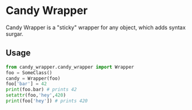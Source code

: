 # Candy Wrapper
Candy Wrapper is a "sticky" wrapper for any object, which adds syntax surgar.

## Usage

```python
from candy_wrapper.candy_wrapper import Wrapper
foo = SomeClass()
candy = Wrapper(foo)
foo['bar'] = 42
print(foo.bar) # prints 42
setattr(foo,'hey',420)
print(foo['hey']) # prints 420
```

